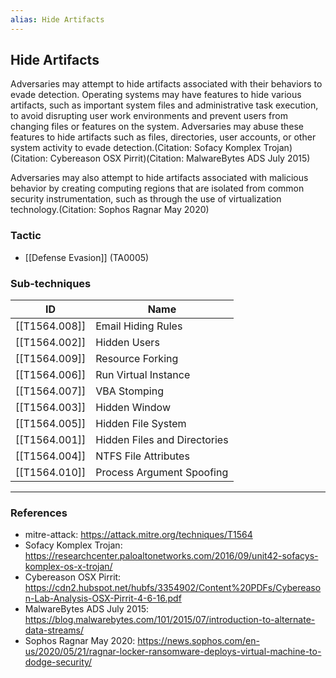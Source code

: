 ```yaml
---
alias: Hide Artifacts
---
```


## Hide Artifacts

Adversaries may attempt to hide artifacts associated with their behaviors to evade detection. Operating systems may have features to hide various artifacts, such as important system files and administrative task execution, to avoid disrupting user work environments and prevent users from changing files or features on the system. Adversaries may abuse these features to hide artifacts such as files, directories, user accounts, or other system activity to evade detection.(Citation: Sofacy Komplex Trojan)(Citation: Cybereason OSX Pirrit)(Citation: MalwareBytes ADS July 2015)

Adversaries may also attempt to hide artifacts associated with malicious behavior by creating computing regions that are isolated from common security instrumentation, such as through the use of virtualization technology.(Citation: Sophos Ragnar May 2020)


### Tactic

- [[Defense Evasion]] (TA0005)

### Sub-techniques

| ID | Name |
| --- | --- |
| [[T1564.008]] | Email Hiding Rules |
| [[T1564.002]] | Hidden Users |
| [[T1564.009]] | Resource Forking |
| [[T1564.006]] | Run Virtual Instance |
| [[T1564.007]] | VBA Stomping |
| [[T1564.003]] | Hidden Window |
| [[T1564.005]] | Hidden File System |
| [[T1564.001]] | Hidden Files and Directories |
| [[T1564.004]] | NTFS File Attributes |
| [[T1564.010]] | Process Argument Spoofing |


---
### References

- mitre-attack: https://attack.mitre.org/techniques/T1564
- Sofacy Komplex Trojan: https://researchcenter.paloaltonetworks.com/2016/09/unit42-sofacys-komplex-os-x-trojan/
- Cybereason OSX Pirrit: https://cdn2.hubspot.net/hubfs/3354902/Content%20PDFs/Cybereason-Lab-Analysis-OSX-Pirrit-4-6-16.pdf
- MalwareBytes ADS July 2015: https://blog.malwarebytes.com/101/2015/07/introduction-to-alternate-data-streams/
- Sophos Ragnar May 2020: https://news.sophos.com/en-us/2020/05/21/ragnar-locker-ransomware-deploys-virtual-machine-to-dodge-security/
